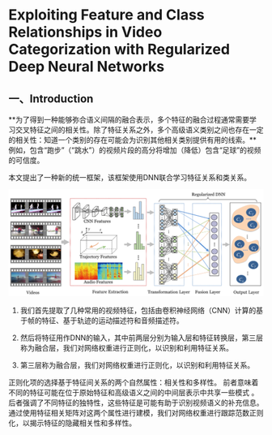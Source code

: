 # Exploiting Feature and Class Relationships in Video Categorization with Regularized Deep Neural Networks

## 一、Introduction

**为了得到一种能够弥合语义间隔的融合表示，多个特征的融合过程通常需要学习交叉特征之间的相关性。除了特征关系之外，多个高级语义类别之间也存在一定的相关性：知道一个类别的存在可能会为识别其他相关类别提供有用的线索。**例如，包含“跑步”（“跳水”）的视频片段的高分将增加（降低）包含“足球”的视频的可信度。

本文提出了一种新的统一框架，该框架使用DNN联合学习特征关系和类关系。

![image-20220225164238239](记录.assets/image-20220225164238239.png)

1. 我们首先提取了几种常用的视频特征，包括由卷积神经网络（CNN）计算的基于帧的特征、基于轨迹的运动描述符和音频描述符。
2. 然后将特征用作DNN的输入，其中前两层分别为输入层和特征转换层，第三层称为融合层，我们对网络权重进行正则化，以识别和利用特征关系。 

3. 第三层称为融合层，我们对网络权重进行正则化，以识别和利用特征关系。 

正则化项的选择基于特征间关系的两个自然属性：相关性和多样性。 前者意味着不同的特征可能在位于原始特征和高级语义之间的中间层表示中共享一些模式 。后者强调了不同特征的独特性，这些特征是可能有助于识别视频语义的补充信息。通过使用特征相关矩阵对这两个属性进行建模，我们对网络权重进行跟踪范数正则化，以揭示特征的隐藏相关性和多样性。




